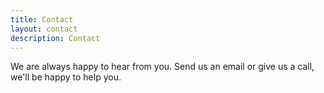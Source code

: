 ```yaml
---
title: Contact
layout: contact
description: Contact
---
```


We are always happy to hear from you. Send us an email or give us a call, we'll be happy to help you.